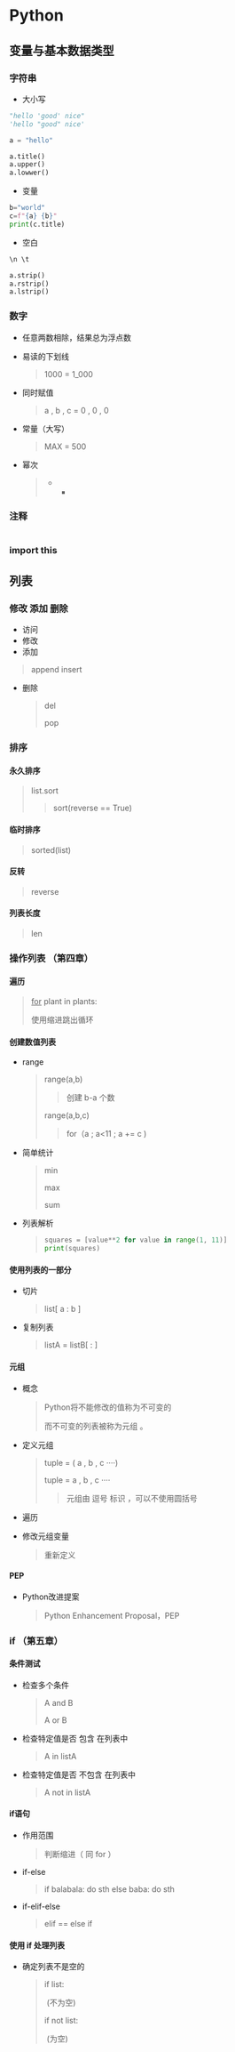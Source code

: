 # Python





## 变量与基本数据类型

### 字符串

* 大小写

```python
"hello 'good' nice"
'hello "good" nice'

a = "hello"

a.title()
a.upper()
a.lowwer()
```

* 变量

```python
b="world"
c=f"{a} {b}"
print(c.title)
```

* 空白

```python
\n \t 

a.strip()
a.rstrip()
a.lstrip()
```

### 数字

* 任意两数相除，结果总为浮点数

* 易读的下划线

  > 1000 = 1_000

* 同时赋值

  > a , b , c = 0 , 0 , 0 

* 常量（大写）

  > MAX = 500
  
* 幂次

  > * *

### 注释

> #

### import this





## 列表

### 修改 添加 删除

* 访问
* 修改
* 添加

> append
> insert

* 删除

  > del
  >
  > pop

### 排序

#### 永久排序

> list.sort 
>
> > sort(reverse == True)

#### 临时排序

> sorted(list)

#### 反转

> reverse

#### 列表长度

> len





### 操作列表 （第四章）

#### 遍历

> <u>for</u> plant in plants:
>
> 使用缩进跳出循环

#### 创建数值列表

* range

  > range(a,b) 
  >
  > > 创建 b-a 个数
  >
  > range(a,b,c)
  >
  > > for（a ; a<11 ; a += c )

* 简单统计

  > min
  >
  > max
  >
  > sum

* 列表解析

  > ```python
  > squares = [value**2 for value in range(1, 11)]
  > print(squares)
  > ```
  >
  > 

#### 使用列表的一部分

* 切片

  > list[ a : b ]

* 复制列表

  > listA = listB[ : ]

#### 元组

* 概念

  > Python将不能修改的值称为不可变的
  >
  > 而不可变的列表被称为元组 。

* 定义元组

  > tuple = ( a , b , c ····)
  >
  > tuple =   a , b , c ····
  >
  > > 元组由 逗号 标识 ，可以不使用圆括号

* 遍历

* 修改元组变量

  > 重新定义

#### PEP

* Python改进提案 

  > Python Enhancement Proposal，PEP





### if （第五章）

#### 条件测试

* 检查多个条件

  > A and B
  >
  > A  or  B

* 检查特定值是否  包含 在列表中

  > A in listA

* 检查特定值是否 不包含 在列表中

  > A not in listA

#### if语句

* 作用范围

  > 判断缩进（ 同 for ）

* if-else

  > if balabala:
  > 		do sth
  > else baba:
  > 		do sth

* if-elif-else

  > elif == else if

#### 使用 if 处理列表

* 确定列表不是空的

  > if list:
  >
  > ​		(不为空)
  >
  > if not list:
  >
  > ​		(为空)

